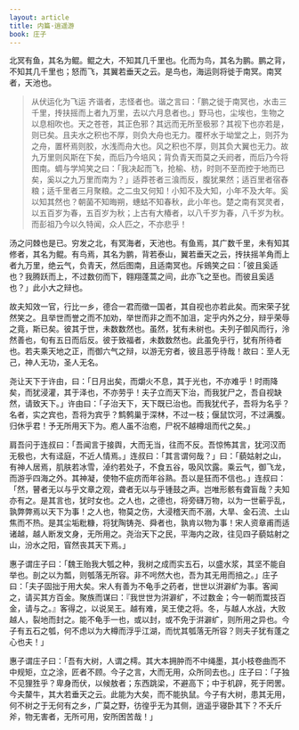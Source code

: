 ```yaml
---
layout: article
title: 内篇·逍遥游
book: 庄子
---
```


北冥有鱼，其名为鲲。鲲之大，不知其几千里也。化而为鸟，其名为鹏。鹏之背，不知其几千里也；怒而飞，其翼若垂天之云。是鸟也，海运则将徙于南冥。南冥者，天池也。
> 从伏运化为飞运
齐谐者，志怪者也。谐之言曰：「鹏之徙于南冥也，水击三千里，抟扶摇而上者九万里，去以六月息者也。」野马也，尘埃也，生物之以息相吹也。天之苍苍，其正色邪？其远而无所至极邪？其视下也亦若是，则已矣。且夫水之积也不厚，则负大舟也无力。覆杯水于坳堂之上，则芥为之舟，置杯焉则胶，水浅而舟大也。风之积也不厚，则其负大翼也无力。故九万里则风斯在下矣，而后乃今培风；背负青天而莫之夭阏者，而后乃今将图南。蜩与学鸠笑之曰：「我决起而飞，抢榆、枋，时则不至而控于地而已矣，奚以之九万里而南为？」适莽苍者三湌而反，腹犹果然；适百里者宿舂粮；适千里者三月聚粮。之二虫又何知！小知不及大知，小年不及大年。奚以知其然也？朝菌不知晦朔，蟪蛄不知春秋，此小年也。楚之南有冥灵者，以五百岁为春，五百岁为秋；上古有大椿者，以八千岁为春，八千岁为秋。而彭祖乃今以久特闻，众人匹之，不亦悲乎！

汤之问棘也是已。穷发之北，有冥海者，天池也。有鱼焉，其广数千里，未有知其修者，其名为鲲。有鸟焉，其名为鹏，背若泰山，翼若垂天之云，抟扶摇羊角而上者九万里，绝云气，负青天，然后图南，且适南冥也。斥鴳笑之曰：「彼且奚适也？我腾跃而上，不过数仞而下，翱翔蓬蒿之间，此亦飞之至也。而彼且奚适也？」此小大之辩也。

故夫知效一官，行比一乡，德合一君而徵一国者，其自视也亦若此矣。而宋荣子犹然笑之。且举世而誉之而不加劝，举世而非之而不加沮，定乎内外之分，辩乎荣辱之竟，斯已矣。彼其于世，未数数然也。虽然，犹有未树也。夫列子御风而行，泠然善也，旬有五日而后反。彼于致福者，未数数然也。此虽免乎行，犹有所待者也。若夫乘天地之正，而御六气之辩，以游无穷者，彼且恶乎待哉！故曰：至人无己，神人无功，圣人无名。

尧让天下于许由，曰：「日月出矣，而爝火不息，其于光也，不亦难乎！时雨降矣，而犹浸灌，其于泽也，不亦劳乎！夫子立而天下治，而我犹尸之，吾自视缺然，请致天下。」许由曰：「子治天下，天下既已治也。而我犹代子，吾将为名乎？名者，实之宾也，吾将为宾乎？鹪鹩巢于深林，不过一枝；偃鼠饮河，不过满腹。归休乎君！予无所用天下为。庖人虽不治庖，尸祝不越樽俎而代之矣。」

肩吾问于连叔曰：「吾闻言于接舆，大而无当，往而不反。吾惊怖其言，犹河汉而无极也，大有迳庭，不近人情焉。」连叔曰：「其言谓何哉？」曰：「藐姑射之山，有神人居焉，肌肤若冰雪，淖约若处子，不食五谷，吸风饮露。乘云气，御飞龙，而游乎四海之外。其神凝，使物不疵疠而年谷熟。吾以是狂而不信也。」连叔曰：「然，瞽者无以与乎文章之观，聋者无以与乎锺鼓之声。岂唯形骸有聋盲哉？夫知亦有之。是其言也，犹时女也。之人也，之德也，将旁礴万物，以为一世蕲乎乱，孰弊弊焉以天下为事！之人也，物莫之伤，大浸稽天而不溺，大旱、金石流、土山焦而不热。是其尘垢粃糠，将犹陶铸尧、舜者也，孰肯以物为事！宋人资章甫而适诸越，越人断发文身，无所用之。尧治天下之民，平海内之政，往见四子藐姑射之山，汾水之阳，窅然丧其天下焉。」

惠子谓庄子曰：「魏王贻我大瓠之种，我树之成而实五石，以盛水浆，其坚不能自举也。剖之以为瓢，则瓠落无所容。非不呺然大也，吾为其无用而掊之。」庄子曰：「夫子固拙于用大矣。宋人有善为不龟手之药者，世世以洴澼纩为事。客闻之，请买其方百金。聚族而谋曰：『我世世为洴澼纩，不过数金；今一朝而鬻技百金，请与之。』客得之，以说吴王。越有难，吴王使之将。冬，与越人水战，大败越人，裂地而封之。能不龟手一也，或以封，或不免于洴澼纩，则所用之异也。今子有五石之瓠，何不虑以为大樽而浮乎江湖，而忧其瓠落无所容？则夫子犹有蓬之心也夫！」

惠子谓庄子曰：「吾有大树，人谓之樗。其大本拥肿而不中绳墨，其小枝卷曲而不中规矩，立之涂，匠者不顾。今子之言，大而无用，众所同去也。」庄子曰：「子独不见狸狌乎？卑身而伏，以候敖者；东西跳梁，不避高下；中于机辟，死于罔罟。今夫斄牛，其大若垂天之云。此能为大矣，而不能执鼠。今子有大树，患其无用，何不树之于无何有之乡，广莫之野，彷徨乎无为其侧，逍遥乎寝卧其下？不夭斤斧，物无害者，无所可用，安所困苦哉！」

